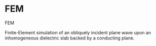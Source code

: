 FEM
===

FEM

Finite-Element simulation of an obliquely incident plane wave upon an inhomogeneous dielectric slab backed by a conducting plane.

